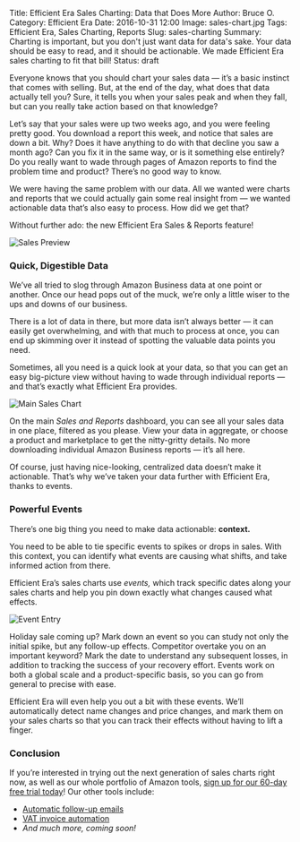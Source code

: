 Title: Efficient Era Sales Charting: Data that Does More
Author: Bruce O.
Category: Efficient Era
Date: 2016-10-31 12:00
Image: sales-chart.jpg
Tags: Efficient Era, Sales Charting, Reports
Slug: sales-charting
Summary: Charting is important, but you don't just want data for data's sake. Your data should be easy to read, and it should be actionable. We made Efficient Era sales charting to fit that bill!
Status: draft

Everyone knows that you should chart your sales data — it’s a basic instinct that comes with selling. But, at the end of the day, what does that data actually tell you? Sure, it tells you when your sales peak and when they fall, but can you really take action based on that knowledge?

Let’s say that your sales were up two weeks ago, and you were feeling pretty good. You download a report this week, and notice that sales are down a bit. Why? Does it have anything to do with that decline you saw a month ago? Can you fix it in the same way, or is it something else entirely? Do you really want to wade through pages of Amazon reports to find the problem time and product? There’s no good way to know.

We were having the same problem with our data. All we wanted were charts and reports that we could actually gain some real insight from — we wanted actionable data that’s also easy to process. How did we get that?

Without further ado: the new Efficient Era Sales & Reports feature!

![Sales Preview](/images/blog/2016/10/sales-preview.png)

### Quick, Digestible Data

We’ve all tried to slog through Amazon Business data at one point or another. Once our head pops out of the muck, we’re only a little wiser to the ups and downs of our business. 

There is a lot of data in there, but more data isn’t always better — it can easily get overwhelming, and with that much to process at once, you can end up skimming over it instead of spotting the valuable data points you need.  

Sometimes, all you need is a quick look at your data, so that you can get an easy big-picture view without having to wade through individual reports — and that’s exactly what Efficient Era provides. 

![Main Sales Chart](/images/blog/2016/10/main-sales-chart.png)

On the main *Sales and Reports* dashboard, you can see all your sales data in one place, filtered as you please. View your data in aggregate, or choose a product and marketplace to get the nitty-gritty details. No more downloading individual Amazon Business reports — it’s all here.

Of course, just having nice-looking, centralized data doesn’t make it actionable. That’s why we’ve taken your data further with Efficient Era, thanks to events. 

### Powerful Events

There’s one big thing you need to make data actionable: **context.**


You need to be able to tie specific events to spikes or drops in sales. With this context, you can identify what events are causing what shifts, and take informed action from there.


Efficient Era’s sales charts use *events,* which track specific dates along your sales charts and help you pin down exactly what changes caused what effects.

![Event Entry](/images/blog/2016/10/event-entry.png)

Holiday sale coming up? Mark down an event so you can study not only the initial spike, but any follow-up effects. Competitor overtake you on an important keyword? Mark the date to understand any subsequent losses, in addition to tracking the success of your recovery effort. Events work on both a global scale and a product-specific basis, so you can go from general to precise with ease. 

Efficient Era will even help you out a bit with these events. We’ll automatically detect name changes and price changes, and mark them on your sales charts so that you can track their effects without having to lift a finger. 

### Conclusion

If you’re interested in trying out the next generation of sales charts right now, as well as our whole portfolio of Amazon tools, [sign up for our 60-day free trial today](https://mailchi.mp/500caf5d697b/efficientera)! Our other tools include:

* [Automatic follow-up emails](https://efficientera.com/pages/postorder/)
* [VAT invoice automation](https://efficientera.com/pages/accounting/)
* *And much more, coming soon!*
